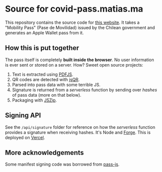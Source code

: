 # Source for covid-pass.matias.ma

This repository contains the source code for [this website](https://covid-pass.matias.ma). It takes a "Mobility Pass" (Pase de Movilidad) issued by the Chilean government and generates an Apple Wallet pass from it.

## How this is put together

The pass itself is completely **built inside the browser**. No user information is ever sent or stored on a server. How? Sweet open source projects:

1. Text is extracted using [PDFJS](https://github.com/mozilla/pdf.js).
2. QR codes are detected with [jsQR](https://github.com/cozmo/jsQR).
3. Parsed into pass data with some terrible JS.
3. Signature is returned from a _serverless_ function by sending over _hashes_ of pass data (more on that below).
4. Packaging with [JSZip](https://github.com/Stuk/jszip).

## Signing API

See the `/api/signature` folder for reference on how the _serverless_ function provides a signature when receiving hashes. It's Node and [Forge](https://github.com/digitalbazaar/forge). This is deployed on [Vercel](https://vercel.com).

## More acknowledgements

Some manifest signing code was borrowed from [pass-js](https://github.com/walletpass/pass-js). 

